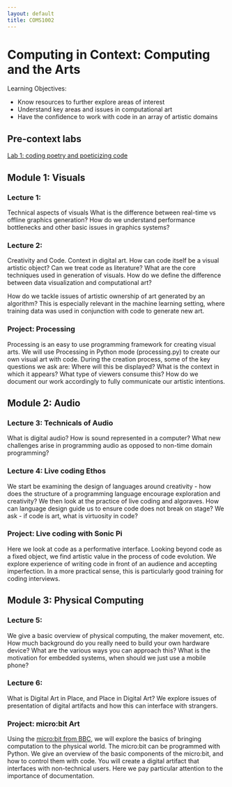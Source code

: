 ```yaml
---
layout: default
title: COMS1002
---
```

 
# Computing in Context: Computing and the Arts

Learning Objectives:

- Know resources to further explore areas of interest
- Understand key areas and issues in computational art
- Have the confidence to work with code in an array of artistic domains

## Pre-context labs

[Lab 1: coding poetry and poeticizing code](/Lab1.md)

## Module 1: Visuals

### Lecture 1: 
Technical aspects of visuals 
What is the difference between real-time vs offline graphics generation?
How do we understand performance bottlenecks and other basic issues in graphics systems?

### Lecture 2: 
Creativity and Code. Context in digital art. 
How can code itself be a visual artistic object? Can we treat code as literature?
What are the core techniques used in generation of visuals.
How do we define the difference between data visualization and computational art?

How do we tackle issues of artistic ownership of art generated by an algorithm?
This is especially relevant in the machine learning setting, where training data was used in conjunction with code to generate new art.

### Project: Processing

Processing is an easy to use programming framework for creating visual arts.
We will use Processing in Python mode (processing.py) to create our own visual art with code.
During the creation process, some of the key questions we ask are:
Where will this be displayed? What is the context in which it appears? What type of viewers consume this? How do we document our work accordingly to fully communicate our artistic intentions.

## Module 2: Audio

### Lecture 3: Technicals of Audio 
What is digital audio? How is sound represented in a computer?
What new challenges arise in programming audio as opposed to non-time domain programming?

### Lecture 4: Live coding Ethos

We start be examining the design of languages around creativity - how does the structure of a programming language encourage exploration and creativity?
We then look at the practice of live coding and algoraves.
How can language design guide us to ensure code does not break on stage?
We ask - if code is art, what is virtuosity in code?

### Project: Live coding with Sonic Pi

Here we look at code as a performative interface. 
Looking beyond code as a fixed object, we find artistic value in the process of code evolution.
We explore experience of writing code in front of an audience and accepting imperfection.
In a more practical sense, this is particularly good training for coding interviews.

## Module 3: Physical Computing

### Lecture 5: 
We give a basic overview of physical computing, the maker movement, etc.
How much background do you really need to build your own hardware device?
What are the various ways you can approach this?
What is the motivation for embedded systems, when should we just use a mobile phone?

### Lecture 6: 
What is Digital Art in Place, and Place in Digital Art?
We explore issues of presentation of digital artifacts and how this can interface with strangers.

### Project: micro:bit Art

Using the [micro:bit from BBC](https://microbit.org/), we will explore the basics of bringing computation to the physical world.
The micro:bit can be programmed with Python. 
We give an overview of the basic components of the micro:bit, and how to control them with code.
You will create a digital artifact that interfaces with non-technical users.
Here we pay particular attention to the importance of documentation.

